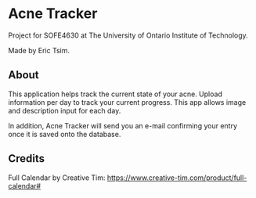 # Acne Tracker

Project for SOFE4630 at The University of Ontario Institute of Technology.

Made by Eric Tsim.

## About

This application helps track the current state of your acne. Upload information per day to track your current progress. This app allows image and description input for each day.

In addition, Acne Tracker will send you an e-mail confirming your entry once it is saved onto the database.

## Credits
Full Calendar by Creative Tim: https://www.creative-tim.com/product/full-calendar#
